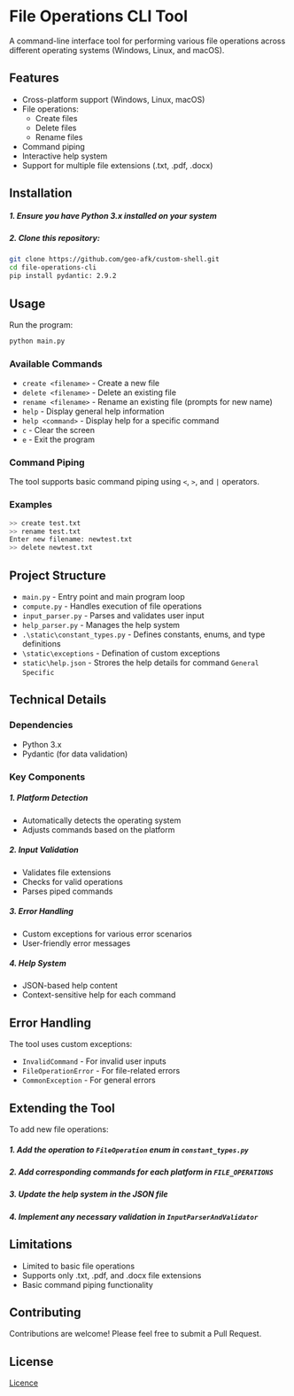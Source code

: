 # File Operations CLI Tool

A command-line interface tool for performing various file operations across different operating systems (Windows, Linux, and macOS).

## Features

- Cross-platform support (Windows, Linux, macOS)
- File operations:
  - Create files
  - Delete files
  - Rename files
- Command piping
- Interactive help system
- Support for multiple file extensions (.txt, .pdf, .docx)

## Installation

##### 1. Ensure you have Python 3.x installed on your system
##### 2. Clone this repository:
```bash
git clone https://github.com/geo-afk/custom-shell.git
cd file-operations-cli
pip install pydantic: 2.9.2
```

## Usage

Run the program:
```bash
python main.py
```

### Available Commands

- `create <filename>` - Create a new file
- `delete <filename>` - Delete an existing file
- `rename <filename>` - Rename an existing file (prompts for new name)
- `help` - Display general help information
- `help <command>` - Display help for a specific command
- `c` - Clear the screen
- `e` - Exit the program

### Command Piping

The tool supports basic command piping using `<`, `>`, and `|` operators.

### Examples

```bash
>> create test.txt
>> rename test.txt
Enter new filename: newtest.txt
>> delete newtest.txt
```

## Project Structure

- `main.py` - Entry point and main program loop
- `compute.py` - Handles execution of file operations
- `input_parser.py` - Parses and validates user input
- `help_parser.py` - Manages the help system
- `.\static\constant_types.py` - Defines constants, enums, and type definitions
- `\static\exceptions` - Defination of custom exceptions 
- `static\help.json` - Strores the help details for command `General` `Specific`

## Technical Details

### Dependencies

- Python 3.x
- Pydantic (for data validation)

### Key Components

##### 1. **Platform Detection**
   - Automatically detects the operating system
   - Adjusts commands based on the platform

##### 2. **Input Validation**
   - Validates file extensions
   - Checks for valid operations
   - Parses piped commands

##### 3. **Error Handling**
   - Custom exceptions for various error scenarios
   - User-friendly error messages

##### 4. **Help System**
   - JSON-based help content
   - Context-sensitive help for each command

## Error Handling

The tool uses custom exceptions:
- `InvalidCommand` - For invalid user inputs
- `FileOperationError` - For file-related errors
- `CommonException` - For general errors

## Extending the Tool

To add new file operations:
##### 1. Add the operation to `FileOperation` enum in `constant_types.py`
##### 2. Add corresponding commands for each platform in `FILE_OPERATIONS`
##### 3. Update the help system in the JSON file
##### 4. Implement any necessary validation in `InputParserAndValidator`

## Limitations

- Limited to basic file operations
- Supports only .txt, .pdf, and .docx file extensions
- Basic command piping functionality

## Contributing

Contributions are welcome! Please feel free to submit a Pull Request.

## License

[Licence](LICENSE)

